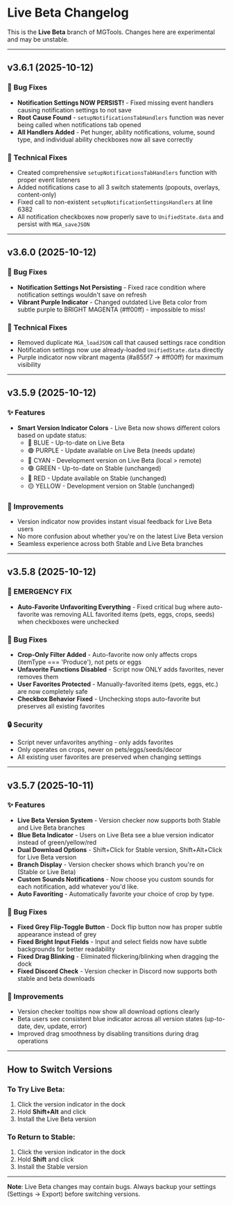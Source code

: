 # Live Beta Changelog

This is the **Live Beta** branch of MGTools. Changes here are experimental and may be unstable.

---

## v3.6.1 (2025-10-12)

### 🐛 Bug Fixes
- **Notification Settings NOW PERSIST!** - Fixed missing event handlers causing notification settings to not save
- **Root Cause Found** - `setupNotificationsTabHandlers` function was never being called when notifications tab opened
- **All Handlers Added** - Pet hunger, ability notifications, volume, sound type, and individual ability checkboxes now all save correctly

### 🔧 Technical Fixes
- Created comprehensive `setupNotificationsTabHandlers` function with proper event listeners
- Added notifications case to all 3 switch statements (popouts, overlays, content-only)
- Fixed call to non-existent `setupNotificationSettingsHandlers` at line 6382
- All notification checkboxes now properly save to `UnifiedState.data` and persist with `MGA_saveJSON`

---

## v3.6.0 (2025-10-12)

### 🐛 Bug Fixes
- **Notification Settings Not Persisting** - Fixed race condition where notification settings wouldn't save on refresh
- **Vibrant Purple Indicator** - Changed outdated Live Beta color from subtle purple to BRIGHT MAGENTA (#ff00ff) - impossible to miss!

### 🔧 Technical Fixes
- Removed duplicate `MGA_loadJSON` call that caused settings race condition
- Notification settings now use already-loaded `UnifiedState.data` directly
- Purple indicator now vibrant magenta (#a855f7 → #ff00ff) for maximum visibility

---

## v3.5.9 (2025-10-12)

### ✨ Features
- **Smart Version Indicator Colors** - Live Beta now shows different colors based on update status:
  - 🔵 BLUE - Up-to-date on Live Beta
  - 🟣 PURPLE - Update available on Live Beta (needs update)
  - 🔷 CYAN - Development version on Live Beta (local > remote)
  - 🟢 GREEN - Up-to-date on Stable (unchanged)
  - 🔴 RED - Update available on Stable (unchanged)
  - 🟡 YELLOW - Development version on Stable (unchanged)

### 🎨 Improvements
- Version indicator now provides instant visual feedback for Live Beta users
- No more confusion about whether you're on the latest Live Beta version
- Seamless experience across both Stable and Live Beta branches

---

## v3.5.8 (2025-10-12)

### 🚨 EMERGENCY FIX
- **Auto-Favorite Unfavoriting Everything** - Fixed critical bug where auto-favorite was removing ALL favorited items (pets, eggs, crops, seeds) when checkboxes were unchecked

### 🐛 Bug Fixes
- **Crop-Only Filter Added** - Auto-favorite now only affects crops (itemType === 'Produce'), not pets or eggs
- **Unfavorite Functions Disabled** - Script now ONLY adds favorites, never removes them
- **User Favorites Protected** - Manually-favorited items (pets, eggs, etc.) are now completely safe
- **Checkbox Behavior Fixed** - Unchecking stops auto-favorite but preserves all existing favorites

### 🔒 Security
- Script never unfavorites anything - only adds favorites
- Only operates on crops, never on pets/eggs/seeds/decor
- All existing user favorites are preserved when changing settings

---

## v3.5.7 (2025-10-11)

### ✨ Features
- **Live Beta Version System** - Version checker now supports both Stable and Live Beta branches
- **Blue Beta Indicator** - Users on Live Beta see a blue version indicator instead of green/yellow/red
- **Dual Download Options** - Shift+Click for Stable version, Shift+Alt+Click for Live Beta version
- **Branch Display** - Version checker shows which branch you're on (Stable or Live Beta)
- **Custom Sounds Notifications** - Now choose you custom sounds for each notification, add whatever you'd like.
- **Auto Favoriting** - Automatically favorite your choice of crop by type.

### 🐛 Bug Fixes
- **Fixed Grey Flip-Toggle Button** - Dock flip button now has proper subtle appearance instead of grey
- **Fixed Bright Input Fields** - Input and select fields now have subtle backgrounds for better readability
- **Fixed Drag Blinking** - Eliminated flickering/blinking when dragging the dock
- **Fixed Discord Check** - Version checker in Discord now supports both stable and beta downloads

### 🎨 Improvements
- Version checker tooltips now show all download options clearly
- Beta users see consistent blue indicator across all version states (up-to-date, dev, update, error)
- Improved drag smoothness by disabling transitions during drag operations

---

## How to Switch Versions

### To Try Live Beta:
1. Click the version indicator in the dock
2. Hold **Shift+Alt** and click
3. Install the Live Beta version

### To Return to Stable:
1. Click the version indicator in the dock
2. Hold **Shift** and click
3. Install the Stable version

---

**Note**: Live Beta changes may contain bugs. Always backup your settings (Settings → Export) before switching versions.

